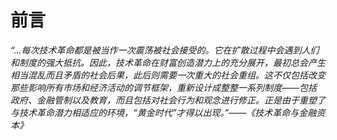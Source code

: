 # 前言

_“…每次技术革命都是被当作一次震荡被社会接受的。它在扩散过程中会遇到人们和制度的强大抵抗。因此，技术革命在财富创造潜力上的充分展开，最初总会产生相当混乱而且矛盾的社会后果，此后则需要一次重大的社会重组。这不仅包括改变那些影响所有市场和经济活动的调节框架，重新设计成整整一系列制度——包括政府、金融管制以及教育，而且包括对社会行为和观念进行修正。正是由于重塑了与技术革命潜力相适应的环境，“黄金时代”才得以出现。”——《技术革命与金融资本》_
